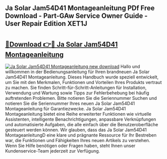 ## Ja Solar Jam54D41 Montageanleitung PDf Free Download - Part-GAw Service Owner Guide - User Repair Edition XET1J

# <h2><a href="http://df7hux.blite.top/?on=Ja+Solar+Jam54D41+Montageanleitung">🔗Download 👉🔴 Ja Solar Jam54D41 Montageanleitung</a></h2>

[![Ja Solar Jam54D41 Montageanleitung new download](https://i.imgur.com/lujVjoI.png)](http://df7hux.blite.top/?on=Ja+Solar+Jam54D41+Montageanleitung)
Hallo und willkommen in der Bedienungsanleitung für Ihren brandneuen Ja Solar Jam54D41 Montageanleitung. Dieses Handbuch wurde speziell entwickelt, um Sie mit den Merkmalen, Funktionen und Vorteilen Ihres Produkts vertraut zu machen. Sie finden Schritt-für-Schritt-Anleitungen für Installation, Verwendung und Wartung sowie Tipps zur Fehlerbehebung bei häufig auftretenden Problemen. Bitte notieren Sie die Seriennummer Suchen und notieren Sie die Seriennummer Ihres neuen Ja Solar Jam54D41 Montageanleitung für Garantiezwecke. Ja Solar Jam54D41 Montageanleitung bietet eine Reihe erweiterter Funktionen wie virtuelle Assistenten, intelligente Benachrichtigungen, anpassbare Verknüpfungen und automatisierte Aufgaben, die alle einfach über die Benutzeroberfläche gesteuert werden können. Wir glauben, dass das Ja Solar Jam54D41 MontageanleitungD eine klare und prägnante Ressource für Ihr Bestreben war, die Funktionen und Fähigkeiten Ihres neuen Artikels zu verstehen. Wenn Sie Hilfe benötigen oder Fragen haben, steht Ihnen unser Kundenservice-Team jederzeit zur Verfügung.
